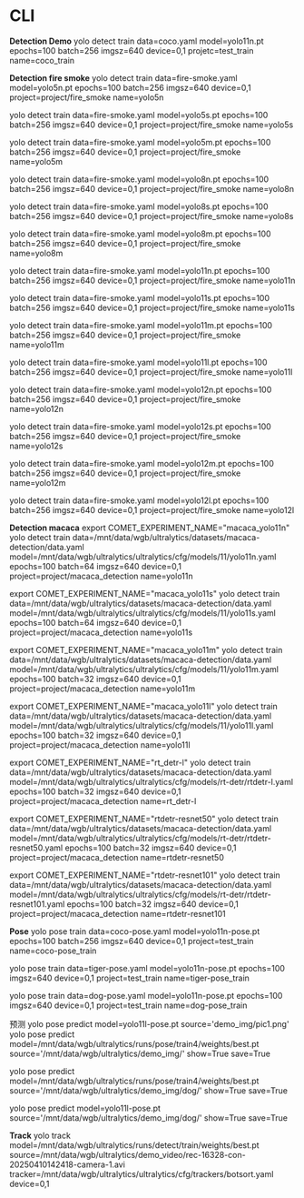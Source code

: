 # CLI
**Detection Demo**
yolo detect train data=coco.yaml model=yolo11n.pt epochs=100 batch=256 imgsz=640 device=0,1 projetc=test_train name=coco_train

**Detection fire smoke**
yolo detect train data=fire-smoke.yaml model=yolo5n.pt epochs=100 batch=256 imgsz=640 device=0,1 project=project/fire_smoke name=yolo5n

yolo detect train data=fire-smoke.yaml model=yolo5s.pt epochs=100 batch=256 imgsz=640 device=0,1 project=project/fire_smoke name=yolo5s

yolo detect train data=fire-smoke.yaml model=yolo5m.pt epochs=100 batch=256 imgsz=640 device=0,1 project=project/fire_smoke name=yolo5m

yolo detect train data=fire-smoke.yaml model=yolo8n.pt epochs=100 batch=256 imgsz=640 device=0,1 project=project/fire_smoke name=yolo8n

yolo detect train data=fire-smoke.yaml model=yolo8s.pt epochs=100 batch=256 imgsz=640 device=0,1 project=project/fire_smoke name=yolo8s

yolo detect train data=fire-smoke.yaml model=yolo8m.pt epochs=100 batch=256 imgsz=640 device=0,1 project=project/fire_smoke name=yolo8m

yolo detect train data=fire-smoke.yaml model=yolo11n.pt epochs=100 batch=256 imgsz=640 device=0,1 project=project/fire_smoke name=yolo11n

yolo detect train data=fire-smoke.yaml model=yolo11s.pt epochs=100 batch=256 imgsz=640 device=0,1 project=project/fire_smoke name=yolo11s

yolo detect train data=fire-smoke.yaml model=yolo11m.pt epochs=100 batch=256 imgsz=640 device=0,1 project=project/fire_smoke name=yolo11m

yolo detect train data=fire-smoke.yaml model=yolo11l.pt epochs=100 batch=256 imgsz=640 device=0,1 project=project/fire_smoke name=yolo11l

yolo detect train data=fire-smoke.yaml model=yolo12n.pt epochs=100 batch=256 imgsz=640 device=0,1 project=project/fire_smoke name=yolo12n

yolo detect train data=fire-smoke.yaml model=yolo12s.pt epochs=100 batch=256 imgsz=640 device=0,1 project=project/fire_smoke name=yolo12s

yolo detect train data=fire-smoke.yaml model=yolo12m.pt epochs=100 batch=256 imgsz=640 device=0,1 project=project/fire_smoke name=yolo12m

yolo detect train data=fire-smoke.yaml model=yolo12l.pt epochs=100 batch=256 imgsz=640 device=0,1 project=project/fire_smoke name=yolo12l

**Detection macaca**
export COMET_EXPERIMENT_NAME="macaca_yolo11n"
yolo detect train data=/mnt/data/wgb/ultralytics/datasets/macaca-detection/data.yaml model=/mnt/data/wgb/ultralytics/ultralytics/cfg/models/11/yolo11n.yaml epochs=100 batch=64 imgsz=640 device=0,1 project=project/macaca_detection name=yolo11n 

export COMET_EXPERIMENT_NAME="macaca_yolo11s"
yolo detect train data=/mnt/data/wgb/ultralytics/datasets/macaca-detection/data.yaml model=/mnt/data/wgb/ultralytics/ultralytics/cfg/models/11/yolo11s.yaml epochs=100 batch=64 imgsz=640 device=0,1 project=project/macaca_detection name=yolo11s

export COMET_EXPERIMENT_NAME="macaca_yolo11m"
yolo detect train data=/mnt/data/wgb/ultralytics/datasets/macaca-detection/data.yaml model=/mnt/data/wgb/ultralytics/ultralytics/cfg/models/11/yolo11m.yaml epochs=100 batch=32 imgsz=640 device=0,1 project=project/macaca_detection name=yolo11m

export COMET_EXPERIMENT_NAME="macaca_yolo11l"
yolo detect train data=/mnt/data/wgb/ultralytics/datasets/macaca-detection/data.yaml model=/mnt/data/wgb/ultralytics/ultralytics/cfg/models/11/yolo11l.yaml epochs=100 batch=32 imgsz=640 device=0,1 project=project/macaca_detection name=yolo11l

export COMET_EXPERIMENT_NAME="rt_detr-l"
yolo detect train data=/mnt/data/wgb/ultralytics/datasets/macaca-detection/data.yaml model=/mnt/data/wgb/ultralytics/ultralytics/cfg/models/rt-detr/rtdetr-l.yaml epochs=100 batch=32 imgsz=640 device=0,1 project=project/macaca_detection name=rt_detr-l

export COMET_EXPERIMENT_NAME="rtdetr-resnet50"
yolo detect train data=/mnt/data/wgb/ultralytics/datasets/macaca-detection/data.yaml model=/mnt/data/wgb/ultralytics/ultralytics/cfg/models/rt-detr/rtdetr-resnet50.yaml epochs=100 batch=32 imgsz=640 device=0,1 project=project/macaca_detection name=rtdetr-resnet50

export COMET_EXPERIMENT_NAME="rtdetr-resnet101"
yolo detect train data=/mnt/data/wgb/ultralytics/datasets/macaca-detection/data.yaml model=/mnt/data/wgb/ultralytics/ultralytics/cfg/models/rt-detr/rtdetr-resnet101.yaml epochs=100 batch=32 imgsz=640 device=0,1 project=project/macaca_detection name=rtdetr-resnet101


**Pose**
yolo pose train data=coco-pose.yaml model=yolo11n-pose.pt epochs=100 batch=256 imgsz=640 device=0,1 project=test_train name=coco-pose_train

yolo pose train data=tiger-pose.yaml model=yolo11n-pose.pt epochs=100 imgsz=640 device=0,1 project=test_train name=tiger-pose_train

yolo pose train data=dog-pose.yaml model=yolo11n-pose.pt epochs=100 imgsz=640 device=0,1 project=test_train name=dog-pose_train

预测
yolo pose predict model=yolo11l-pose.pt source='demo_img/pic1.png'
yolo pose predict model=/mnt/data/wgb/ultralytics/runs/pose/train4/weights/best.pt source='/mnt/data/wgb/ultralytics/demo_img/' show=True save=True

yolo pose predict model=/mnt/data/wgb/ultralytics/runs/pose/train4/weights/best.pt source='/mnt/data/wgb/ultralytics/demo_img/dog/' show=True save=True

yolo pose predict model=yolo11l-pose.pt source='/mnt/data/wgb/ultralytics/demo_img/dog/' show=True save=True


**Track**
yolo track model=/mnt/data/wgb/ultralytics/runs/detect/train/weights/best.pt source=/mnt/data/wgb/ultralytics/demo_video/rec-16328-con-20250410142418-camera-1.avi tracker=/mnt/data/wgb/ultralytics/ultralytics/cfg/trackers/botsort.yaml device=0,1
